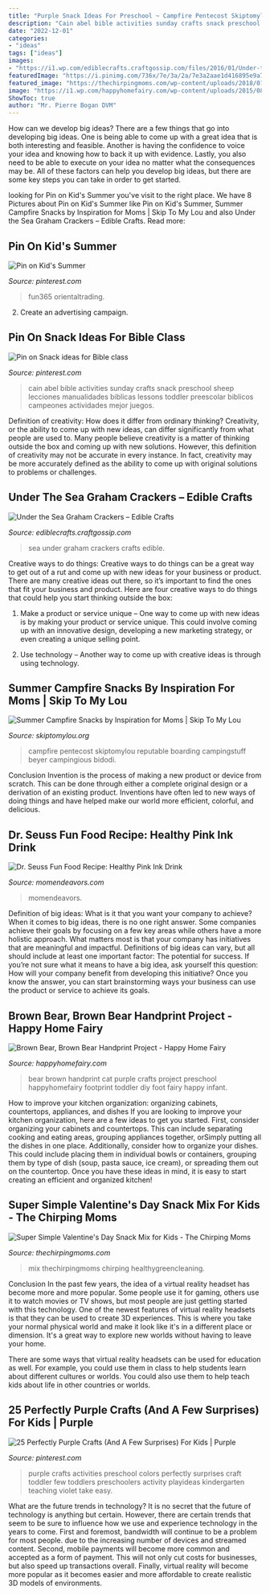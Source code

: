 ```yaml
---
title: "Purple Snack Ideas For Preschool ~ Campfire Pentecost Skiptomylou Reputable Boarding Campingstuff Beyer Campingious Bidodi"
description: "Cain abel bible activities sunday crafts snack preschool sheep lecciones manualidades biblicas lessons toddler preescolar biblicos campeones actividades mejor juegos"
date: "2022-12-01"
categories:
- "ideas"
tags: ["ideas"]
images:
- "https://i1.wp.com/ediblecrafts.craftgossip.com/files/2016/01/Under-the-Sea-Graham-Crackers.jpg?fit=600,800"
featuredImage: "https://i.pinimg.com/736x/7e/3a/2a/7e3a2aae1d416895e9a75ed0196ff735--cain-and-abel-sunday-school-cain-and-abel-crafts.jpg"
featured_image: "https://thechirpingmoms.com/wp-content/uploads/2018/01/Valentine-Snack-Mix-Pin-768x1220.jpg"
image: "https://i1.wp.com/happyhomefairy.com/wp-content/uploads/2015/08/brown-bear-purple-cat-handprint.jpg"
ShowToc: true
author: "Mr. Pierre Bogan DVM"
---
```



How can we develop big ideas?
There are a few things that go into developing big ideas. One is being able to come up with a great idea that is both interesting and feasible. Another is having the confidence to voice your idea and knowing how to back it up with evidence. Lastly, you also need to be able to execute on your idea no matter what the consequences may be. All of these factors can help you develop big ideas, but there are some key steps you can take in order to get started.

	

		
looking for Pin on Kid&#039;s Summer you've visit to the right place. We have 8 Pictures about Pin on Kid&#039;s Summer like Pin on Kid&#039;s Summer, Summer Campfire Snacks by Inspiration for Moms | Skip To My Lou and also Under the Sea Graham Crackers – Edible Crafts. Read more:
		
    
## Pin On Kid&#039;s Summer

<img loading=lazy src="https://i.pinimg.com/736x/9e/4c/03/9e4c03202ae23c7c583a47ff75072b46.jpg" onerror="this.onerror=null;this.src='https://tse4.mm.bing.net/th?id=OIP.rL3JE95vumAEe11AiXOuwQHaJ3&amp;pid=15.1';" alt="Pin on Kid&#039;s Summer">

_Source: pinterest.com_

>fun365 orientaltrading. 

	

2. Create an advertising campaign.

    
## Pin On Snack Ideas For Bible Class

<img loading=lazy src="https://i.pinimg.com/736x/7e/3a/2a/7e3a2aae1d416895e9a75ed0196ff735--cain-and-abel-sunday-school-cain-and-abel-crafts.jpg" onerror="this.onerror=null;this.src='https://tse2.mm.bing.net/th?id=OIP.ar5d8fUPDr4NK5APW0-sogAAAA&amp;pid=15.1';" alt="Pin on Snack ideas for Bible class">

_Source: pinterest.com_

>cain abel bible activities sunday crafts snack preschool sheep lecciones manualidades biblicas lessons toddler preescolar biblicos campeones actividades mejor juegos. 

	

Definition of creativity: How does it differ from ordinary thinking?
Creativity, or the ability to come up with new ideas, can differ significantly from what people are used to. Many people believe creativity is a matter of thinking outside the box and coming up with new solutions. However, this definition of creativity may not be accurate in every instance. In fact, creativity may be more accurately defined as the ability to come up with original solutions to problems or challenges.

    
## Under The Sea Graham Crackers – Edible Crafts

<img loading=lazy src="https://i1.wp.com/ediblecrafts.craftgossip.com/files/2016/01/Under-the-Sea-Graham-Crackers.jpg?fit=600,800" onerror="this.onerror=null;this.src='https://tse1.mm.bing.net/th?id=OIP.nOFoFoNlhHWraWEURspINAHaJ4&amp;pid=15.1';" alt="Under the Sea Graham Crackers – Edible Crafts">

_Source: ediblecrafts.craftgossip.com_

>sea under graham crackers crafts edible. 

	

Creative ways to do things:
Creative ways to do things can be a great way to get out of a rut and come up with new ideas for your business or product. There are many creative ideas out there, so it’s important to find the ones that fit your business and product. Here are four creative ways to do things that could help you start thinking outside the box:
1. Make a product or service unique – One way to come up with new ideas is by making your product or service unique. This could involve coming up with an innovative design, developing a new marketing strategy, or even creating a unique selling point.

2. Use technology – Another way to come up with creative ideas is through using technology.

    
## Summer Campfire Snacks By Inspiration For Moms | Skip To My Lou

<img loading=lazy src="https://www.skiptomylou.org/wp-content/uploads/2015/07/Summer-Campfire-Snacks.jpg" onerror="this.onerror=null;this.src='https://tse2.mm.bing.net/th?id=OIP.cdfh5DKx4UfczH2GGEH9aQHaJ4&amp;pid=15.1';" alt="Summer Campfire Snacks by Inspiration for Moms | Skip To My Lou">

_Source: skiptomylou.org_

>campfire pentecost skiptomylou reputable boarding campingstuff beyer campingious bidodi. 

	

Conclusion
Invention is the process of making a new product or device from scratch. This can be done through either a complete original design or a derivation of an existing product. Inventions have often led to new ways of doing things and have helped make our world more efficient, colorful, and delicious.

    
## Dr. Seuss Fun Food Recipe: Healthy Pink Ink Drink

<img loading=lazy src="https://www.momendeavors.com/wp-content/uploads/2015/02/Dr.-Seuss-Crafts-Recipe-Ideas.jpg" onerror="this.onerror=null;this.src='https://tse4.mm.bing.net/th?id=OIP.bes8UJQbyHKNAxCYJYSqFAHaKg&amp;pid=15.1';" alt="Dr. Seuss Fun Food Recipe: Healthy Pink Ink Drink">

_Source: momendeavors.com_

>momendeavors. 

	

Definition of big ideas: What is it that you want your company to achieve?
When it comes to big ideas, there is no one right answer. Some companies achieve their goals by focusing on a few key areas while others have a more holistic approach. What matters most is that your company has initiatives that are meaningful and impactful. Definitions of big ideas can vary, but all should include at least one important factor: The potential for success. 
If you’re not sure what it means to have a big idea, ask yourself this question: How will your company benefit from developing this initiative? Once you know the answer, you can start brainstorming ways your business can use the product or service to achieve its goals.

    
## Brown Bear, Brown Bear Handprint Project - Happy Home Fairy

<img loading=lazy src="https://i1.wp.com/happyhomefairy.com/wp-content/uploads/2015/08/brown-bear-purple-cat-handprint.jpg" onerror="this.onerror=null;this.src='https://tse4.mm.bing.net/th?id=OIP.M9yUwESBNtKvKYUDs3bZUQHaLH&amp;pid=15.1';" alt="Brown Bear, Brown Bear Handprint Project - Happy Home Fairy">

_Source: happyhomefairy.com_

>bear brown handprint cat purple crafts project preschool happyhomefairy footprint toddler diy foot fairy happy infant. 

	

How to improve your kitchen organization: organizing cabinets, countertops, appliances, and dishes
If you are looking to improve your kitchen organization, here are a few ideas to get you started. First, consider organizing your cabinets and countertops. This can include separating cooking and eating areas, grouping appliances together, orSimply putting all the dishes in one place. Additionally, consider how to organize your dishes. This could include placing them in individual bowls or containers, grouping them by type of dish (soup, pasta sauce, ice cream), or spreading them out on the countertop. Once you have these ideas in mind, it is easy to start creating an efficient and organized kitchen!

    
## Super Simple Valentine&#039;s Day Snack Mix For Kids - The Chirping Moms

<img loading=lazy src="https://thechirpingmoms.com/wp-content/uploads/2018/01/Valentine-Snack-Mix-Pin-768x1220.jpg" onerror="this.onerror=null;this.src='https://tse1.mm.bing.net/th?id=OIP.DZ3BXHXXBTsYO-qNBTJPGwHaLw&amp;pid=15.1';" alt="Super Simple Valentine&#039;s Day Snack Mix for Kids - The Chirping Moms">

_Source: thechirpingmoms.com_

>mix thechirpingmoms chirping healthygreencleaning. 

	

Conclusion
In the past few years, the idea of a virtual reality headset has become more and more popular. Some people use it for gaming, others use it to watch movies or TV shows, but most people are just getting started with this technology. 
One of the newest features of virtual reality headsets is that they can be used to create 3D experiences. This is where you take your normal physical world and make it look like it's in a different place or dimension. It's a great way to explore new worlds without having to leave your home. 

There are some ways that virtual reality headsets can be used for education as well. For example, you could use them in class to help students learn about different cultures or worlds. You could also use them to help teach kids about life in other countries or worlds.

    
## 25 Perfectly Purple Crafts (And A Few Surprises) For Kids | Purple

<img loading=lazy src="https://i.pinimg.com/736x/a2/3d/c9/a23dc96e556ccbc86cb71f745c9d15eb--purple-activities-for-preschool-purple-crafts-for-preschoolers.jpg" onerror="this.onerror=null;this.src='https://tse2.mm.bing.net/th?id=OIP.wteEyF78UGn8s6wC2NVRxQHaKl&amp;pid=15.1';" alt="25 Perfectly Purple Crafts (And A Few Surprises) For Kids | Purple">

_Source: pinterest.com_

>purple crafts activities preschool colors perfectly surprises craft toddler few toddlers preschoolers activity playideas kindergarten teaching violet take easy. 

	

What are the future trends in technology?
It is no secret that the future of technology is anything but certain. However, there are certain trends that seem to be sure to influence how we use and experience technology in the years to come. 
First and foremost, bandwidth will continue to be a problem for most people. due to the increasing number of devices and streamed content. Second, mobile payments will become more common and accepted as a form of payment. This will not only cut costs for businesses, but also speed up transactions overall. Finally, virtual reality will become more popular as it becomes easier and more affordable to create realistic 3D models of environments.

